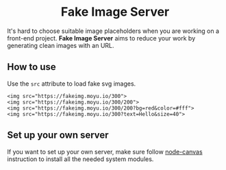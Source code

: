 <h1 align="center">Fake Image Server</h1>

It's hard to choose suitable image placeholders when you are working on a front-end project. **Fake Image Server** aims to reduce your work by generating clean images with an URL.

## How to use
Use the `src` attribute to load fake svg images.
```
<img src="https://fakeimg.moyu.io/300">
<img src="https://fakeimg.moyu.io/300/200">
<img src="https://fakeimg.moyu.io/300/200?bg=red&color=#fff">
<img src="https://fakeimg.moyu.io/300?text=Hello&size=40">
```

## Set up your own server
If you want to set up your own server, make sure follow [node-canvas](https://github.com/Automattic/node-canvas#compiling) instruction to install all the needed system modules.